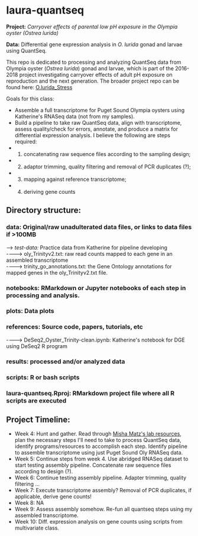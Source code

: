 # laura-quantseq

**Project:** _Carryover effects of parental low pH exposure in the Olympia oyster (Ostrea lurida)_  

**Data:** Differential gene expression analysis in _O. lurida_ gonad and larvae using QuantSeq. 

This repo is dedicated to processing and analyzing QuantSeq data from Olympia oyster (_Ostrea lurida_) gonad and larvae, which is part of the 2016-2018 project investigating carryover effects of adult pH exposure on reproduction and the next generation. The broader project repo can be found here: [O.lurida_Stress](https://github.com/laurahspencer/O.lurida_Stress)  

Goals for this class:  
  - Assemble a full transcriptome for Puget Sound Olympia oysters using Katherine's RNASeq data (not from my samples).    
  - Build a pipeline to take raw QuantSeq data, align with transcriptome, assess quality/check for errors, annotate, and produce a matrix for differential expression analysis. I believe the following are steps required:  
  - 1) concatenating raw sequence files according to the sampling design;   
  - 2) adaptor trimming, quality filtering and removal of PCR duplicates (?);    
  - 3) mapping against reference transcriptome;   
  - 4) deriving gene counts   

## Directory structure: 

### data: Original/raw unadulterated data files, or links to data files if >100MB  
--> _test-data:_ Practice data from Katherine for pipeline developing   
----> oly_Trinityv2.txt: raw read counts mapped to each gene in an assembled transcriptome  
----> trinity_go_annotations.txt: the Gene Ontology annotations for mapped genes in the oly_Trinityv2.txt file. 
### notebooks: RMarkdown or Jupyter notebooks of each step in processing and analysis. 
### plots: Data plots   
### references: Source code, papers, tutorials, etc  
----> DeSeq2_Oyster_Trinity-clean.ipynb: Katherine's notebook for DGE using DeSeq2 R program 
### results: processed and/or analyzed data   
### scripts: R or bash scripts   
### laura-quantseq.Rproj: RMarkdown project file where all R scripts are executed   

## Project Timeline: 
- Week 4: Hunt and gather. Read through [Misha Matz's lab resources](https://github.com/z0on/tag-based_RNAseq), plan the necessary steps I'll need to take to process QuantSeq data, identify programs/resources to accomplish each step. Identify pipeline to assemble transcriptome using just Puget Sound Oly RNASeq data.  
- Week 5: Continue steps from week 4. Use abridged RNASeq dataset to start testing assembly pipeline. Concatenate raw sequence files according to design (?).  
- Week 6: Continue testing assembly pipeline. Adapter trimming, quality filtering ... 
- Week 7: Execute transcriptome assembly?  Removal of PCR duplicates, if applicable, derive gene counts!  
- Week 8: NA   
- Week 9: Assess assembly somehow.  Re-fun all quantseq steps using my assembled transcriptome.  
- Week 10: Diff. expression analysis on gene counts using scripts from multivariate class.   


